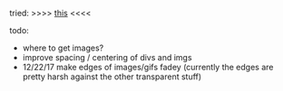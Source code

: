tried: \>>>> [this](https://twitter.com/spacerezt/status/903047646549561344) <<<<

todo: 
- where to get images? 
- improve spacing / centering of divs and imgs
- 12/22/17 make edges of images/gifs fadey (currently the edges are pretty harsh against the other transparent stuff)
